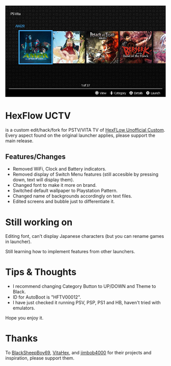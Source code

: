 

<p><img src="/Screens/Switch view without  options highlighted.png" width="900" title="HexFlow Unofficial Custom for PSTV."></p>

# HexFlow UCTV
is a custom edit/hack/fork for PSTV/VITA TV of [HexFLow Unofficial Custom](https://github.com/BlackSheepBoy69/HexFlow-Launcher-Unofficial-Custom).
Every aspect found on the original launcher applies, please support the main release.

## Features/Changes
* Removed WiFi, Clock and Battery indicators.
* Removed display of Switch Menu features (still accesible by pressing down, text will display them).
* Changed font to make it more on brand.
* Switched default wallpaper to Playstation Pattern.
* Changed name of backgrounds accordingly on text files.
* Edited screens and bubble just to differentiate it.

# Still working on
<p>Editing font, can't display Japanese characters (but you can rename games in launcher).<p>
<p>Still learning how to implement features from other launchers.<p>

# Tips & Thoughts
* I recommend changing Category Button to UP/DOWN and Theme to Black.
* ID for AutoBoot is "HFTV00012".
* I have just checked it running PSV, PSP, PS1 and HB, haven't tried with emulators.
  
<p>Hope you enjoy it.<p>

# Thanks
To [BlackSheepBoy69](https://github.com/BlackSheepBoy69), [VitaHex](https://github.com/VitaHEX-Games), and [jimbob4000](https://github.com/jimbob4000) for their projects and inspiration, please support them.
